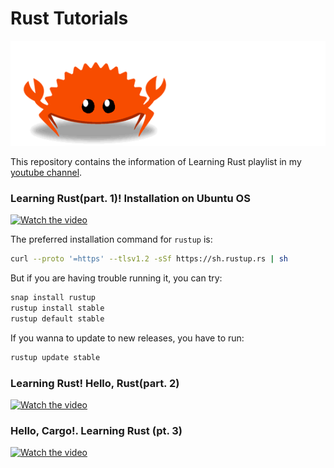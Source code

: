 # Rust Tutorials

![Alt text](ferris.gif)

This repository contains the information of Learning Rust playlist in my [youtube channel](https://www.youtube.com/channel/UCjGH-n0jtFDtaWAfC0LEE6w). 

### Learning Rust(part. 1)! Installation on Ubuntu OS

[![Watch the video](https://img.youtube.com/vi/8ZkGa2pPBgo/maxresdefault.jpg)](https://youtu.be/8ZkGa2pPBgo)

The preferred installation command for `rustup` is: 

```bash
curl --proto '=https' --tlsv1.2 -sSf https://sh.rustup.rs | sh
```

But if you are having trouble running it, you can try:

```bash
snap install rustup
rustup install stable
rustup default stable
```

If you wanna to update to new releases, you have to run:

```bash
rustup update stable
```

### Learning Rust! Hello, Rust(part. 2)

[![Watch the video](https://img.youtube.com/vi/9Aq9Vtwe3Sw/maxresdefault.jpg)](https://youtu.be/9Aq9Vtwe3Sw)

### Hello, Cargo!. Learning Rust (pt. 3)

[![Watch the video](https://img.youtube.com/vi/gjQr2UwYKrc/maxresdefault.jpg)](https://youtu.be/gjQr2UwYKrc)


